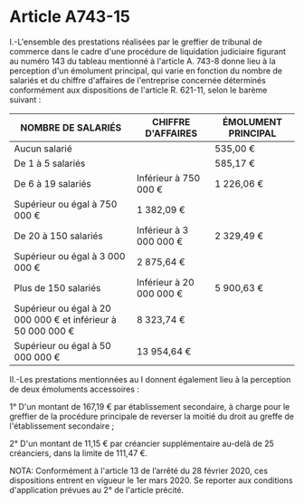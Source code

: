# Article A743-15

I.-L'ensemble des prestations réalisées par le greffier de tribunal de commerce dans le cadre d'une procédure de liquidation judiciaire figurant au numéro 143 du tableau mentionné à l'article A. 743-8 donne lieu à la perception d'un émolument principal, qui varie en fonction du nombre de salariés et du chiffre d'affaires de l'entreprise concernée déterminés conformément aux dispositions de l'article R. 621-11, selon le barème suivant :

|  NOMBRE DE SALARIÉS |  CHIFFRE D'AFFAIRES |  ÉMOLUMENT PRINCIPAL |
| --- | --- | --- |
|  Aucun salarié |  |  535,00 € |
|  De 1 à 5 salariés |  |  585,17 € |
|  De 6 à 19 salariés |  Inférieur à 750 000 € |  1 226,06 € |
|  Supérieur ou égal à 750 000 € |  1 382,09 € |
|  De 20 à 150 salariés |  Inférieur à 3 000 000 € |  2 329,49 € |
|  Supérieur ou égal à 3 000 000 € |  2 875,64 € |
|  Plus de 150 salariés |  Inférieur à 20 000 000 € |  5 900,63 € |
|  Supérieur ou égal à 20 000 000 € et inférieur à 50 000 000 € |  8 323,74 € |
|  Supérieur ou égal à 50 000 000 € |  13 954,64 € |

II.-Les prestations mentionnées au I donnent également lieu à la perception de deux émoluments accessoires :

1° D'un montant de 167,19 € par établissement secondaire, à charge pour le greffier de la procédure principale de reverser la moitié du droit au greffe de l'établissement secondaire ;

2° D'un montant de 11,15 € par créancier supplémentaire au-delà de 25 créanciers, dans la limite de 111,47 €.

NOTA:
Conformément à l'article 13 de l’arrêté du 28 février 2020, ces dispositions entrent en vigueur le 1er mars 2020. Se reporter aux conditions d'application prévues au 2° de l'article précité.
